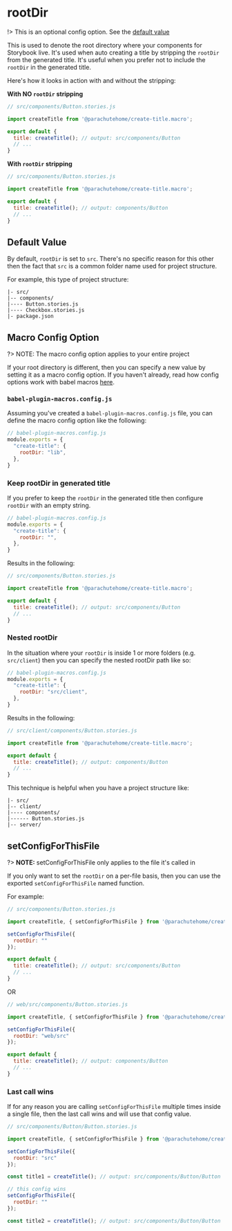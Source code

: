 # rootDir

!> This is an optional config option. See the [default value](#default-value)

This is used to denote the root directory where your components for Storybook live. 
It's used when auto creating a title by stripping the `rootDir` from the generated title.
It's useful when you prefer not to include the `rootDir` in the generated title.

Here's how it looks in action with and without the stripping:

**With NO `rootDir` stripping**

```javascript
// src/components/Button.stories.js

import createTitle from '@parachutehome/create-title.macro';

export default {
  title: createTitle(); // output: src/components/Button
  // ...
}
```

**With `rootDir` stripping**

```javascript
// src/components/Button.stories.js

import createTitle from '@parachutehome/create-title.macro';

export default {
  title: createTitle(); // output: components/Button
  // ...
}
```

## Default Value

By default, `rootDir` is set to `src`. There's no specific reason for this other then
the fact that `src` is a common folder name used for project structure. 

For example, this type of project structure:

```
|- src/
|-- components/
|---- Button.stories.js
|---- Checkbox.stories.js
|- package.json
```

## Macro Config Option

?> NOTE: The macro config option applies to your entire project

If your root directory is different, then you can specify a new value by setting it as a macro config option.
If you haven't already, read how config options work with babel macros [here](https://github.com/kentcdodds/babel-plugin-macros/blob/main/other/docs/user.md#config).

### `babel-plugin-macros.config.js`

Assuming you've created a `babel-plugin-macros.config.js` file, you can define the macro config option like the following:

```javascript
// babel-plugin-macros.config.js
module.exports = {
  "create-title": {
    rootDir: "lib",
  },
}
```

### Keep rootDir in generated title

If you prefer to keep the `rootDir` in the generated title then configure `rootDir` with an empty string.

```javascript
// babel-plugin-macros.config.js
module.exports = {
  "create-title": {
    rootDir: "",
  },
}
```

Results in the following:

```javascript
// src/components/Button.stories.js

import createTitle from '@parachutehome/create-title.macro';

export default {
  title: createTitle(); // output: src/components/Button
  // ...
}
```

### Nested rootDir

In the situation where your `rootDir` is inside 1 or more folders (e.g. `src/client`) then you can specify the 
nested rootDir path like so:

```javascript
// babel-plugin-macros.config.js
module.exports = {
  "create-title": {
    rootDir: "src/client",
  },
}
```

Results in the following:

```javascript
// src/client/components/Button.stories.js

import createTitle from '@parachutehome/create-title.macro';

export default {
  title: createTitle(); // output: components/Button
  // ...
}
```

This technique is helpful when you have a project structure like:

```
|- src/
|-- client/
|---- components/
|------ Button.stories.js
|-- server/  
```

## setConfigForThisFile

?> **NOTE:** setConfigForThisFile only applies to the file it's called in

If you only want to set the `rootDir` on a per-file basis, then you can use the exported `setConfigForThisFile` named function.

For example:

```javascript
// src/components/Button.stories.js

import createTitle, { setConfigForThisFile } from '@parachutehome/create-title.macro';

setConfigForThisFile({
  rootDir: ""
});

export default {
  title: createTitle(); // output: src/components/Button
  // ...
}
```

OR

```javascript
// web/src/components/Button.stories.js

import createTitle, { setConfigForThisFile } from '@parachutehome/create-title.macro';

setConfigForThisFile({
  rootDir: "web/src"
});

export default {
  title: createTitle(); // output: components/Button
  // ...
}
```

### Last call wins

If for any reason you are calling `setConfigForThisFile` multiple times inside a single file,
then the last call wins and will use that config value.

```javascript
// src/components/Button/Button.stories.js

import createTitle, { setConfigForThisFile } from '@parachutehome/create-title.macro';

setConfigForThisFile({
  rootDir: "src"
});

const title1 = createTitle(); // output: src/components/Button/Button

// this config wins
setConfigForThisFile({
  rootDir: ""
});

const title2 = createTitle(); // output: src/components/Button/Button
```
